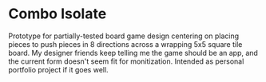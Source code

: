 # Combo Isolate
Prototype for partially-tested board game design centering on placing pieces to push pieces in 8 directions across a wrapping 5x5 square tile board. My designer friends keep telling me the game should be an app, and the current form doesn't seem fit for monitization. Intended as personal portfolio project if it goes well.
